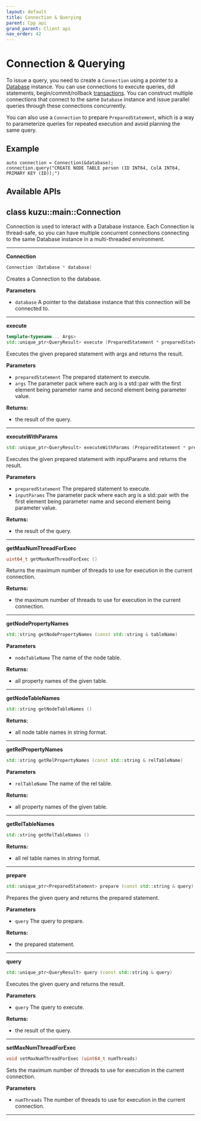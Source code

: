 ```yaml
---
layout: default
title: Connection & Querying
parent: Cpp api
grand_parent: Client api
nav_order: 42
---
```


# Connection & Querying

To issue a query, you need to create a `Connection` using a pointer to 
a [Database](database.md) instance. You can use connections
to execute queries, ddl statements, begin/commit/rollback [transactions](../transactions.md).
You can construct multiple connections that connect to the same `Database` instance and issue parallel queries through these connections concurrently.

You can also use a `Connection` to prepare `PreparedStatement`, which
is a way to parameterize queries for repeated execution and avoid planning the same query.


## Example
```
auto connection = Connection(&database);
connection.query("CREATE NODE TABLE person (ID INT64, ColA INT64, PRIMARY KEY (ID));")
```

## Available APIs
## class kuzu::main::Connection

Connection is used to interact with a Database instance. Each Connection is thread-safe, so you can have multiple concurrent connections connecting to the same Database instance in a multi-threaded environment.

---
**Connection**

```c++
Connection (Database * database)
```
Creates a Connection to the database. 

**Parameters**
- `database` A pointer to the database instance that this connection will be connected to. 

---
**execute**

```c++
template<typename... Args> 
std::unique_ptr<QueryResult> execute (PreparedStatement * preparedStatement, std::pair< std::string, Args >... args)
```
Executes the given prepared statement with args and returns the result. 

**Parameters**
- `preparedStatement` The prepared statement to execute. 
- `args` The parameter pack where each arg is a std::pair with the first element being parameter name and second element being parameter value. 

**Returns:**
- the result of the query. 

---
**executeWithParams**

```c++
std::unique_ptr<QueryResult> executeWithParams (PreparedStatement * preparedStatement, std::unordered_map< std::string, std::shared_ptr< common::Value >> & inputParams)
```
Executes the given prepared statement with inputParams and returns the result. 

**Parameters**
- `preparedStatement` The prepared statement to execute. 
- `inputParams` The parameter pack where each arg is a std::pair with the first element being parameter name and second element being parameter value. 

**Returns:**
- the result of the query.

---
**getMaxNumThreadForExec**

```c++
uint64_t getMaxNumThreadForExec ()
```
Returns the maximum number of threads to use for execution in the current connection. 

**Returns:**
- the maximum number of threads to use for execution in the current connection. 

---
**getNodePropertyNames**

```c++
std::string getNodePropertyNames (const std::string & tableName)
```

**Parameters**
- `nodeTableName` The name of the node table. 

**Returns:**
- all property names of the given table. 

---
**getNodeTableNames**

```c++
std::string getNodeTableNames ()
```

**Returns:**
- all node table names in string format. 

---
**getRelPropertyNames**

```c++
std::string getRelPropertyNames (const std::string & relTableName)
```

**Parameters**
- `relTableName` The name of the rel table. 

**Returns:**
- all property names of the given table. 

---
**getRelTableNames**

```c++
std::string getRelTableNames ()
```

**Returns:**
- all rel table names in string format. 

---
**prepare**

```c++
std::unique_ptr<PreparedStatement> prepare (const std::string & query)
```
Prepares the given query and returns the prepared statement. 

**Parameters**
- `query` The query to prepare. 

**Returns:**
- the prepared statement. 

---
**query**

```c++
std::unique_ptr<QueryResult> query (const std::string & query)
```
Executes the given query and returns the result. 

**Parameters**
- `query` The query to execute. 

**Returns:**
- the result of the query. 

---
**setMaxNumThreadForExec**

```c++
void setMaxNumThreadForExec (uint64_t numThreads)
```
Sets the maximum number of threads to use for execution in the current connection. 

**Parameters**
- `numThreads` The number of threads to use for execution in the current connection. 

---

